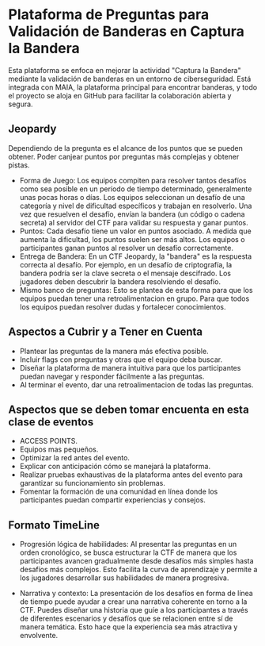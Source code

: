 # Plataforma de Preguntas para Validación de Banderas en Captura la Bandera

Esta plataforma se enfoca en mejorar la actividad "Captura la Bandera" mediante la validación de banderas en un entorno de ciberseguridad. Está integrada con MAIA, la plataforma principal para encontrar banderas, y todo el proyecto se aloja en GitHub para facilitar la colaboración abierta y segura.

## Jeopardy
Dependiendo de la pregunta es el alcance de los puntos que se pueden obtener.
Poder canjear puntos por preguntas más complejas y obtener pistas.

- Forma de Juego: Los equipos compiten para resolver tantos desafíos como sea posible en un período de tiempo determinado, generalmente unas pocas horas o días. Los equipos seleccionan un desafío de una categoría y nivel de dificultad específicos y trabajan en resolverlo. Una vez que resuelven el desafío, envían la bandera (un código o cadena secreta) al servidor del CTF para validar su respuesta y ganar puntos.
- Puntos: Cada desafío tiene un valor en puntos asociado. A medida que aumenta la dificultad, los puntos suelen ser más altos. Los equipos o participantes ganan puntos al resolver un desafío correctamente.
- Entrega de Bandera: En un CTF Jeopardy, la "bandera" es la respuesta correcta al desafío. Por ejemplo, en un desafío de criptografía, la bandera podría ser la clave secreta o el mensaje descifrado. Los jugadores deben descubrir la bandera resolviendo el desafío.
- Mismo banco de preguntas: Esto se plantea de esta forma para que los equipos puedan tener una retroalimentacion en grupo. Para que todos los equipos puedan resolver dudas y fortalecer conocimientos. 

## Aspectos a Cubrir y a Tener en Cuenta 

- Plantear las preguntas de la manera más efectiva posible.
- Incluir flags con preguntas y otras que el equipo deba buscar.
- Diseñar la plataforma de manera intuitiva para que los participantes puedan navegar y responder fácilmente a las preguntas.
- Al terminar el evento, dar una retroalimentacion de todas las preguntas. 

## Aspectos que se deben tomar encuenta en esta clase de eventos

- ACCESS POINTS.
- Equipos mas pequeños.
- Optimizar la red antes del evento.
- Explicar con anticipación cómo se manejará la plataforma.
- Realizar pruebas exhaustivas de la plataforma antes del evento para garantizar su funcionamiento sin problemas.
- Fomentar la formación de una comunidad en línea donde los participantes puedan compartir experiencias y consejos.

## Formato TimeLine
- Progresión lógica de habilidades: Al presentar las preguntas en un orden cronológico, se busca estructurar la CTF de manera que los participantes avancen gradualmente desde desafíos más simples hasta desafíos más complejos. Esto facilita la curva de aprendizaje y permite a los jugadores desarrollar sus habilidades de manera progresiva.

- Narrativa y contexto: La presentación de los desafíos en forma de línea de tiempo puede ayudar a crear una narrativa coherente en torno a la CTF. Puedes diseñar una historia que guíe a los participantes a través de diferentes escenarios y desafíos que se relacionen entre sí de manera temática. Esto hace que la experiencia sea más atractiva y envolvente.

